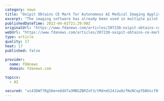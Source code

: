 ```yaml
---
category: news
title: "Oxipit Obtains CE Mark for Autonomous AI Medical Imaging Application"
excerpt: "The imaging software has already been used in multiple pilot locations for more than a year, processing more than 500,000 real-world chest X-ray images, the company said."
publishedDateTime: 2022-04-01T21:29:00Z
originalUrl: "https://www.fdanews.com/articles/207238-oxipit-obtains-ce-mark-for-autonomous-ai-medical-imaging-application"
webUrl: "https://www.fdanews.com/articles/207238-oxipit-obtains-ce-mark-for-autonomous-ai-medical-imaging-application"
type: article
quality: 17
heat: 17
published: false

provider:
  name: FDAnews
  domain: fdanews.com

topics:
  - AI

secured: "ui43DWf7Rg56m+eOdXTa3MBGZBRZvF3/tMd+m524Jzw8zfNzNCopTbBUscf8fmNc1PnVQmQMLm34tEzWM4HEVvGJpvOtqYEw1AZNtPoyABiJEY8sUxjVyMfvVaGEDz3Snep9qsGVnW7rVnZlIlUKKDNsf9YJkJ2mRVC30aqLus8ly6WWvMJp9cI7Bu74WGZKXrbV8Aw79Tr8bCgLb+T6/kqlG8fW0R3Y3/R3O5ArshD5qh9UFNBALV327J6z7VNGqJSnRCgR9C6FZFuQDWki0rU0aKbDbVgWU40pHxQzppnwcKpQZGqqhJIAlvHZeHxxMrANSmN6/8g4Wyg6dTz+JePLURP1+onaBWjmraLDRrk=;WFygEnxbDU+yF0i32bYg7w=="
---
```


